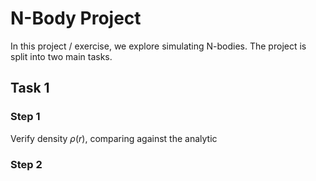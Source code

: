 # N-Body Project

In this project / exercise, we explore simulating N-bodies.
The project is split into two main tasks.

## Task 1

### Step 1

Verify density $\rho(r)$, comparing against the analytic

### Step 2
